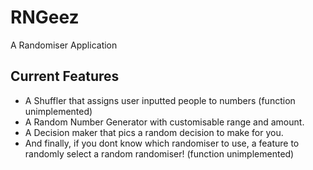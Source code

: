 # RNGeez

A Randomiser Application

## Current Features
- A Shuffler that assigns user inputted people to numbers (function unimplemented)
- A Random Number Generator with customisable range and amount.
- A Decision maker that pics a random decision to make for you.
- And finally, if you dont know which randomiser to use, a feature to randomly select a random randomiser! (function unimplemented)
